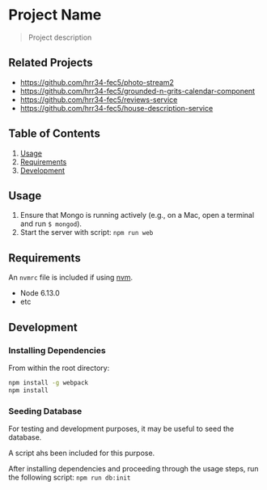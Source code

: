 # Project Name

> Project description

## Related Projects

  - https://github.com/hrr34-fec5/photo-stream2
  - https://github.com/hrr34-fec5/grounded-n-grits-calendar-component
  - https://github.com/hrr34-fec5/reviews-service
  - https://github.com/hrr34-fec5/house-description-service


## Table of Contents

1. [Usage](#Usage)
1. [Requirements](#requirements)
1. [Development](#development)

## Usage

1. Ensure that Mongo is running actively (e.g., on a Mac, open a terminal and run `$ mongod`).
2. Start the server with script: `npm run web`

## Requirements

An `nvmrc` file is included if using [nvm](https://github.com/creationix/nvm).

- Node 6.13.0
- etc

## Development

### Installing Dependencies

From within the root directory:

```sh
npm install -g webpack
npm install
```

### Seeding Database
For testing and development purposes, it may be useful to seed the database.

A script ahs been included for this purpose.

After installing dependencies and proceeding through the usage steps, run the following script: `npm run db:init`